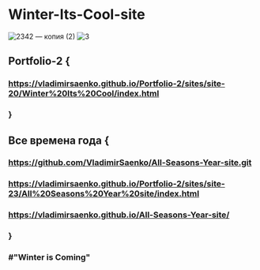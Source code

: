 # Winter-Its-Cool-site

![2342 — копия (2)](https://user-images.githubusercontent.com/56477695/116460585-e3b41c00-a86f-11eb-8fca-5a5f6051139e.jpg)
![3](https://user-images.githubusercontent.com/56477695/121777287-f2ddf780-cb99-11eb-96bb-dc85c94d7a5d.jpg)

## Portfolio-2 {

### https://vladimirsaenko.github.io/Portfolio-2/sites/site-20/Winter%20Its%20Cool/index.html

### }

## Все времена года {

### https://github.com/VladimirSaenko/All-Seasons-Year-site.git

### https://vladimirsaenko.github.io/Portfolio-2/sites/site-23/All%20Seasons%20Year%20site/index.html

### https://vladimirsaenko.github.io/All-Seasons-Year-site/

### }

### #"Winter is Coming"
